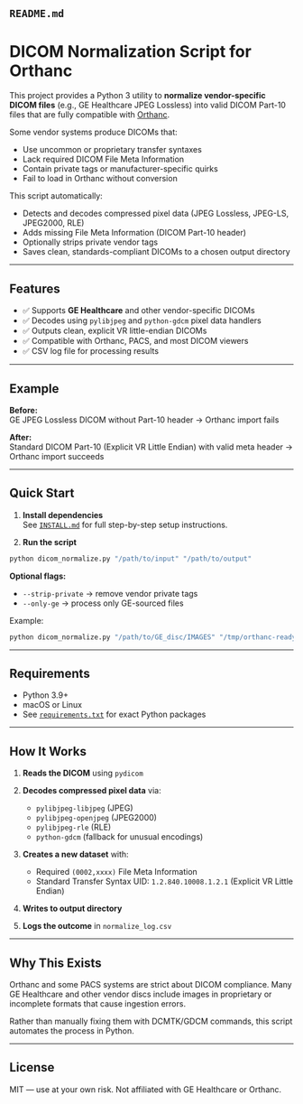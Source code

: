 ## `README.md`

# DICOM Normalization Script for Orthanc

This project provides a Python 3 utility to **normalize vendor-specific DICOM files** (e.g., GE Healthcare JPEG Lossless) into valid DICOM Part-10 files that are fully compatible with [Orthanc](https://www.orthanc-server.com/).

Some vendor systems produce DICOMs that:
- Use uncommon or proprietary transfer syntaxes
- Lack required DICOM File Meta Information
- Contain private tags or manufacturer-specific quirks
- Fail to load in Orthanc without conversion

This script automatically:
- Detects and decodes compressed pixel data (JPEG Lossless, JPEG-LS, JPEG2000, RLE)
- Adds missing File Meta Information (DICOM Part-10 header)
- Optionally strips private vendor tags
- Saves clean, standards-compliant DICOMs to a chosen output directory

---

## Features

- ✅ Supports **GE Healthcare** and other vendor-specific DICOMs
- ✅ Decodes using `pylibjpeg` and `python-gdcm` pixel data handlers
- ✅ Outputs clean, explicit VR little-endian DICOMs
- ✅ Compatible with Orthanc, PACS, and most DICOM viewers
- ✅ CSV log file for processing results

---

## Example

**Before:**  
GE JPEG Lossless DICOM without Part-10 header → Orthanc import fails

**After:**  
Standard DICOM Part-10 (Explicit VR Little Endian) with valid meta header → Orthanc import succeeds

---

## Quick Start

1. **Install dependencies**  
   See [`INSTALL.md`](INSTALL.md) for full step-by-step setup instructions.

2. **Run the script**  

```bash
python dicom_normalize.py "/path/to/input" "/path/to/output"
````

**Optional flags:**

* `--strip-private` → remove vendor private tags
* `--only-ge` → process only GE-sourced files

Example:

```bash
python dicom_normalize.py "/path/to/GE_disc/IMAGES" "/tmp/orthanc-ready" --strip-private --only-ge
```

---

## Requirements

* Python 3.9+
* macOS or Linux
* See [`requirements.txt`](requirements.txt) for exact Python packages

---

## How It Works

1. **Reads the DICOM** using `pydicom`
2. **Decodes compressed pixel data** via:

   * `pylibjpeg-libjpeg` (JPEG)
   * `pylibjpeg-openjpeg` (JPEG2000)
   * `pylibjpeg-rle` (RLE)
   * `python-gdcm` (fallback for unusual encodings)
3. **Creates a new dataset** with:

   * Required `(0002,xxxx)` File Meta Information
   * Standard Transfer Syntax UID: `1.2.840.10008.1.2.1` (Explicit VR Little Endian)
4. **Writes to output directory**
5. **Logs the outcome** in `normalize_log.csv`

---

## Why This Exists

Orthanc and some PACS systems are strict about DICOM compliance.
Many GE Healthcare and other vendor discs include images in proprietary or incomplete formats that cause ingestion errors.

Rather than manually fixing them with DCMTK/GDCM commands, this script automates the process in Python.

---

## License

MIT — use at your own risk.
Not affiliated with GE Healthcare or Orthanc.

